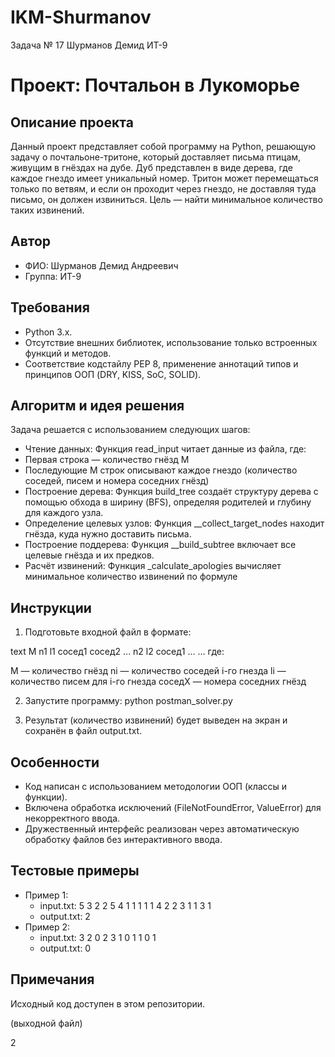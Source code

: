 # IKM-Shurmanov
Задача № 17
Шурманов Демид ИТ-9
# Проект: Почтальон в Лукоморье

## Описание проекта
Данный проект представляет собой программу на Python, решающую задачу о почтальоне-тритоне, который доставляет письма птицам, живущим в гнёздах на дубе. Дуб представлен в виде дерева, где каждое гнездо имеет уникальный номер. Тритон может перемещаться только по ветвям, и если он проходит через гнездо, не доставляя туда письмо, он должен извиниться. Цель — найти минимальное количество таких извинений.

## Автор
- ФИО: Шурманов Демид Андреевич
- Группа: ИТ-9

## Требования
- Python 3.x.
- Отсутствие внешних библиотек, использование только встроенных функций и методов.
- Соответствие кодстайлу PEP 8, применение аннотаций типов и принципов ООП (DRY, KISS, SoC, SOLID).

## Алгоритм и идея решения
Задача решается с использованием следующих шагов:

- Чтение данных: Функция read_input читает данные из файла, где:
- Первая строка — количество гнёзд M
- Последующие M строк описывают каждое гнездо (количество соседей, писем и номера соседних гнёзд)
- Построение дерева: Функция build_tree создаёт структуру дерева с помощью обхода в ширину (BFS), определяя      родителей и глубину для каждого узла.
- Определение целевых узлов: Функция __collect_target_nodes находит гнёзда, куда нужно доставить письма.
- Построение поддерева: Функция __build_subtree включает все целевые гнёзда и их предков.
- Расчёт извинений: Функция _calculate_apologies вычисляет минимальное количество извинений по формуле

<!-- total_visits = 2 * (размер поддерева - 1) - максимальная глубина целевого узла + 1
извинения = total_visits - количество доставок -->

## Инструкции
1. Подготовьте входной файл в формате:

text
M
n1 l1 сосед1 сосед2 ...
n2 l2 сосед1 ...
...
где:

M — количество гнёзд
ni — количество соседей i-го гнезда
li — количество писем для i-го гнезда
соседX — номера соседних гнёзд

2. Запустите программу:
python postman_solver.py

3. Результат (количество извинений) будет выведен на экран и сохранён в файл output.txt.

## Особенности
- Код написан с использованием методологии ООП (классы и функции).
- Включена обработка исключений (FileNotFoundError, ValueError) для некорректного ввода.
- Дружественный интерфейс реализован через автоматическую обработку файлов без интерактивного ввода.

## Тестовые примеры
- Пример 1:
  - input.txt: 
5
3 2 2 5 4
1 1 1
1 1 4
2 2 3 1
1 3 1
  - output.txt: 2
- Пример 2:
  - input.txt: 
3
2 0 2 3
1 0 1
1 0 1
  - output.txt: 0

## Примечания
Исходный код доступен в этом репозитории.

(выходной файл)


2
